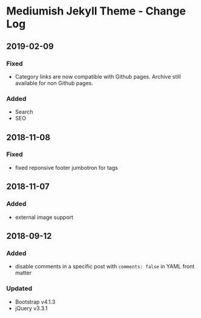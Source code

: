 # Mediumish Jekyll Theme - Change Log

## 2019-02-09

### Fixed
- Category links are now compatible with Github pages. Archive still available for non Github pages.

### Added
- Search
- SEO

## 2018-11-08

### Fixed
- fixed reponsive footer jumbotron for tags

## 2018-11-07

### Added
- external image support

## 2018-09-12

### Added
- disable comments in a specific post with `comments: false` in YAML front matter

### Updated
- Bootstrap v4.1.3
- jQuery v3.3.1